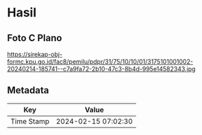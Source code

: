 # Hasil

## Foto C Plano

https://sirekap-obj-formc.kpu.go.id/fac8/pemilu/pdpr/31/75/10/10/01/3175101001002-20240214-185741--c7a9fa72-2b10-47c3-8b4d-995e14582343.jpg


## Metadata

| Key        | Value               |
| ---------- | ------------------- |
| Time Stamp | 2024-02-15 07:02:30 |



